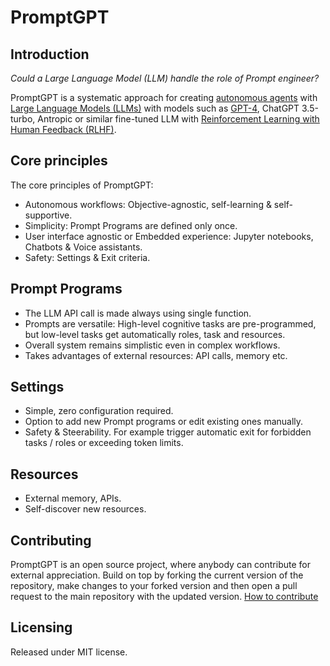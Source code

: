 # PromptGPT

## Introduction

*Could a Large Language Model (LLM) handle the role of Prompt engineer?*

PromptGPT is a systematic approach for creating [autonomous agents](https://en.wikipedia.org/wiki/Autonomous_agent) with [Large Language Models (LLMs)](https://en.wikipedia.org/wiki/Large_language_model) with models such as [GPT-4](https://arxiv.org/abs/2303.08774), ChatGPT 3.5-turbo, Antropic or similar fine-tuned LLM with [Reinforcement Learning with Human Feedback (RLHF)](https://arxiv.org/abs/2203.02155). 

## Core principles

The core principles of PromptGPT:
- Autonomous workflows: Objective-agnostic, self-learning & self-supportive.
- Simplicity: Prompt Programs are defined only once. 
- User interface agnostic or Embedded experience: Jupyter notebooks, Chatbots & Voice assistants.
- Safety: Settings & Exit criteria.

## Prompt Programs
- The LLM API call is made always using single function.
- Prompts are versatile: High-level cognitive tasks are pre-programmed, but low-level tasks get automatically roles, task and resources.
- Overall system remains simplistic even in complex workflows.
- Takes advantages of external resources: API calls, memory etc.

## Settings
- Simple, zero configuration required.
- Option to add new Prompt programs or edit existing ones manually.
- Safety & Steerability. For example trigger automatic exit for forbidden tasks / roles or exceeding token limits.

## Resources
- External memory, APIs.
- Self-discover new resources.

## Contributing
PromptGPT is an open source project, where anybody can contribute for external appreciation. Build on top by forking the current version of the repository, make changes to your forked version and then open a pull request to the main repository with the updated version. [How to contribute](https://docs.github.com/en/get-started/quickstart/contributing-to-projects)

## Licensing
Released under MIT license.
